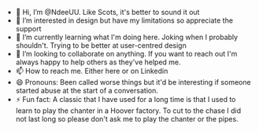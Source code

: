 - 👋 Hi, I’m @NdeeUU. Like Scots, it's better to sound it out
- 👀 I’m interested in design but have my limitations so appreciate the support
- 🌱 I’m currently learning what I'm doing here. Joking when I probably shouldn't. Trying to be better at user-centred design
- 💞️ I’m looking to collaborate on anything. If you want to reach out I'm always happy to help others as they've helped me.
- 📫 How to reach me. Either here or on Linkedin
- 😄 Pronouns: Been called worse things but it'd be interesting if someone started abuse at the start of a conversation.
- ⚡ Fun fact: A classic that I have used for a long time is that I used to learn to play the chanter in a Hoover factory. To cut to the chase I did not last long so please don't ask me to play the chanter or the pipes.

<!---
NdeeUU/NdeeUU is a ✨ special ✨ repository because its `README.md` (this file) appears on your GitHub profile.
You can click the Preview link to take a look at your changes.
--->
